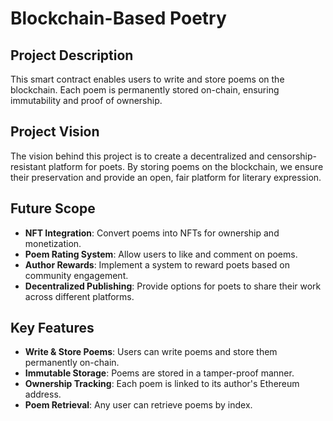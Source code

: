 # Blockchain-Based Poetry

## Project Description
This smart contract enables users to write and store poems on the blockchain. Each poem is permanently stored on-chain, ensuring immutability and proof of ownership.

## Project Vision
The vision behind this project is to create a decentralized and censorship-resistant platform for poets. By storing poems on the blockchain, we ensure their preservation and provide an open, fair platform for literary expression.

## Future Scope
- **NFT Integration**: Convert poems into NFTs for ownership and monetization.
- **Poem Rating System**: Allow users to like and comment on poems.
- **Author Rewards**: Implement a system to reward poets based on community engagement.
- **Decentralized Publishing**: Provide options for poets to share their work across different platforms.

## Key Features
- **Write & Store Poems**: Users can write poems and store them permanently on-chain.
- **Immutable Storage**: Poems are stored in a tamper-proof manner.
- **Ownership Tracking**: Each poem is linked to its author's Ethereum address.
- **Poem Retrieval**: Any user can retrieve poems by index.
